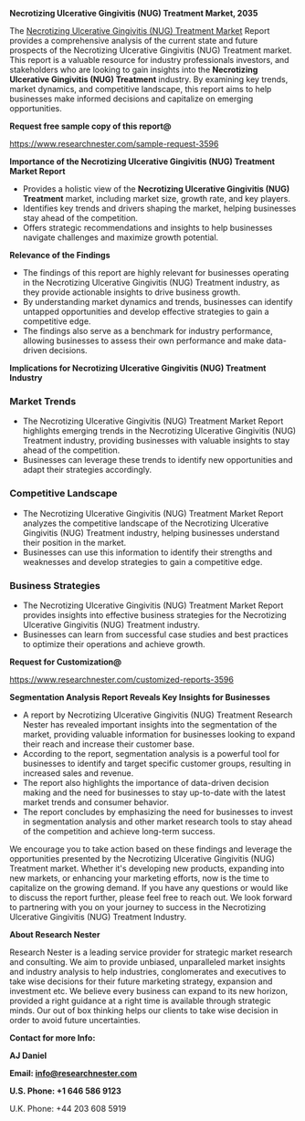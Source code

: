 ﻿<a name="_hlk168570615"></a><a name="_hlk168498031"></a>**Necrotizing Ulcerative Gingivitis (NUG) Treatment Market, 2035**

The [Necrotizing Ulcerative Gingivitis (NUG) Treatment Market](https://www.researchnester.com/reports/necrotizing-ulcerative-gingivitis-nug-treatment-market/3596) Report provides a comprehensive analysis of the current state and future prospects of the Necrotizing Ulcerative Gingivitis (NUG) Treatment market. This report is a valuable resource for industry professionals investors, and stakeholders who are looking to gain insights into the **Necrotizing Ulcerative Gingivitis (NUG) Treatment** industry. By examining key trends, market dynamics, and competitive landscape, this report aims to help businesses make informed decisions and capitalize on emerging opportunities.

**Request free sample copy of this report@**

<https://www.researchnester.com/sample-request-3596> 

**Importance of the Necrotizing Ulcerative Gingivitis (NUG) Treatment Market Report**

- Provides a holistic view of the **Necrotizing Ulcerative Gingivitis (NUG) Treatment** market, including market size, growth rate, and key players.
- Identifies key trends and drivers shaping the market, helping businesses stay ahead of the competition.
- Offers strategic recommendations and insights to help businesses navigate challenges and maximize growth potential.

**Relevance of the Findings**

- The findings of this report are highly relevant for businesses operating in the Necrotizing Ulcerative Gingivitis (NUG) Treatment industry, as they provide actionable insights to drive business growth.
- By understanding market dynamics and trends, businesses can identify untapped opportunities and develop effective strategies to gain a competitive edge.
- The findings also serve as a benchmark for industry performance, allowing businesses to assess their own performance and make data-driven decisions.

**Implications for Necrotizing Ulcerative Gingivitis (NUG) Treatment Industry**
### **Market Trends**
- The Necrotizing Ulcerative Gingivitis (NUG) Treatment Market Report highlights emerging trends in the Necrotizing Ulcerative Gingivitis (NUG) Treatment industry, providing businesses with valuable insights to stay ahead of the competition.
- Businesses can leverage these trends to identify new opportunities and adapt their strategies accordingly.
### **Competitive Landscape**
- The Necrotizing Ulcerative Gingivitis (NUG) Treatment Market Report analyzes the competitive landscape of the Necrotizing Ulcerative Gingivitis (NUG) Treatment industry, helping businesses understand their position in the market.
- Businesses can use this information to identify their strengths and weaknesses and develop strategies to gain a competitive edge.
### **Business Strategies**
- The Necrotizing Ulcerative Gingivitis (NUG) Treatment Market Report provides insights into effective business strategies for the Necrotizing Ulcerative Gingivitis (NUG) Treatment industry.
- Businesses can learn from successful case studies and best practices to optimize their operations and achieve growth.

**Request for Customization@**

<https://www.researchnester.com/customized-reports-3596> 

**Segmentation Analysis Report Reveals Key Insights for Businesses**

- A report by Necrotizing Ulcerative Gingivitis (NUG) Treatment Research Nester has revealed important insights into the segmentation of the market, providing valuable information for businesses looking to expand their reach and increase their customer base.
- According to the report, segmentation analysis is a powerful tool for businesses to identify and target specific customer groups, resulting in increased sales and revenue.
- The report also highlights the importance of data-driven decision making and the need for businesses to stay up-to-date with the latest market trends and consumer behavior.
- The report concludes by emphasizing the need for businesses to invest in segmentation analysis and other market research tools to stay ahead of the competition and achieve long-term success.

We encourage you to take action based on these findings and leverage the opportunities presented by the Necrotizing Ulcerative Gingivitis (NUG) Treatment market. Whether it's developing new products, expanding into new markets, or enhancing your marketing efforts, now is the time to capitalize on the growing demand. If you have any questions or would like to discuss the report further, please feel free to reach out. We look forward to partnering with you on your journey to success in the Necrotizing Ulcerative Gingivitis (NUG) Treatment Industry.

**About Research Nester**

Research Nester is a leading service provider for strategic market research and consulting. We aim to provide unbiased, unparalleled market insights and industry analysis to help industries, conglomerates and executives to take wise decisions for their future marketing strategy, expansion and investment etc. We believe every business can expand to its new horizon, provided a right guidance at a right time is available through strategic minds. Our out of box thinking helps our clients to take wise decision in order to avoid future uncertainties.

**Contact for more Info:**

**AJ Daniel**

**Email: info@researchnester.com**

**U.S. Phone: +1 646 586 9123**

U.K. Phone: +44 203 608 5919



